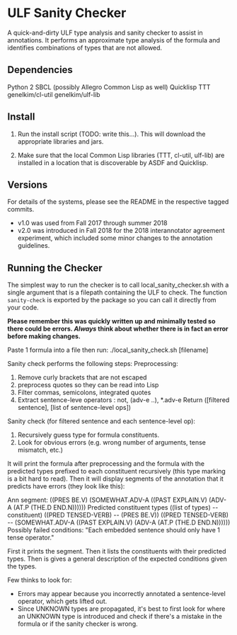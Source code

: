 # ULF Sanity Checker

A quick-and-dirty ULF type analysis and sanity checker to assist in
annotations.  It performs an approximate type analysis of the formula and
identifies combinations of types that are not allowed.

## Dependencies
Python 2
SBCL (possibly Allegro Common Lisp as well)
Quicklisp
TTT
genelkim/cl-util
genelkim/ulf-lib


## Install

1. Run the install script (TODO: write this...).  This will download the 
appropriate libraries and jars. 

2. Make sure that the local Common Lisp libraries (TTT, cl-util, ulf-lib)
are installed in a location that is discoverable by ASDF and Quicklisp. 

## Versions
For details of the systems, please see the README in the respective tagged commits.

* v1.0 was used from Fall 2017 through summer 2018
* v2.0 was introduced in Fall 2018 for the 2018 interannotator agreement experiment, which included some minor changes to the annotation guidelines.


## Running the Checker

The simplest way to run the checker is to call local_sanity_checker.sh with a
single argument that is a filepath containing the ULF to check.  The function
`sanity-check` is exported by the package so you can call it directly from your
code.

**Please remember this was quickly written up and minimally tested so there could be errors.  *Always* think about whether there is in fact an error before making changes.**

Paste 1 formula into a file then run:
./local_sanity_check.sh [filename]

Sanity check performs the following steps:
Preprocessing:
  1. Remove curly brackets that are not escaped
  2. preprocess quotes so they can be read into Lisp
  3. Filter commas, semicolons, integrated quotes
  4. Extract sentence-leve operators : not, (adv-e ..), *.adv-e
  Return ([filtered sentence], [list of sentence-level ops])

Sanity check (for filtered sentence and each sentence-level op):
  1. Recursively guess type for formula constituents.
  2. Look for obvious errors (e.g. wrong number of arguments, tense mismatch, etc.)

It will print the formula after preprocessing and the formula with the predicted types prefixed to each constituent recursively (this type marking is a bit hard to read).
Then it will display segments of the annotation that it predicts have errors (they look like this):

Ann segment: ((PRES BE.V) (SOMEWHAT.ADV-A ((PAST EXPLAIN.V) (ADV-A (AT.P (THE.D END.N))))))
Predicted constituent types ((list of types) -- constituent)
  ((PRED TENSED-VERB) -- (PRES BE.V))
  ((PRED TENSED-VERB) -- (SOMEWHAT.ADV-A ((PAST EXPLAIN.V) (ADV-A (AT.P (THE.D END.N))))))
Possibly failed conditions:
  "Each embedded sentence should only have 1 tense operator."

First it prints the segment.  Then it lists the constituents with their predicted types. 
Then is gives a general description of the expected conditions given the types.

Few thinks to look for:
- Errors may appear because you incorrectly annotated a sentence-level operator, which gets lifted out.
- Since UNKNOWN types are propagated, it's best to first look for where an UNKNOWN type is introduced and check if there's a mistake in the formula or if the sanity checker is wrong.

